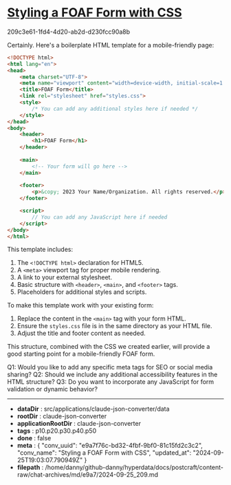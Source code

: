 # [Styling a FOAF Form with CSS](https://claude.ai/chat/e9a7f76c-bd32-4fbf-9bf0-81c15fd2c3c2)

209c3e61-1fd4-4d20-ab2d-d230fcc90a8b

 Certainly. Here's a boilerplate HTML template for a mobile-friendly page:

```html
<!DOCTYPE html>
<html lang="en">
<head>
    <meta charset="UTF-8">
    <meta name="viewport" content="width=device-width, initial-scale=1.0">
    <title>FOAF Form</title>
    <link rel="stylesheet" href="styles.css">
    <style>
        /* You can add any additional styles here if needed */
    </style>
</head>
<body>
    <header>
        <h1>FOAF Form</h1>
    </header>
    
    <main>
        <!-- Your form will go here -->
    </main>
    
    <footer>
        <p>&copy; 2023 Your Name/Organization. All rights reserved.</p>
    </footer>

    <script>
        // You can add any JavaScript here if needed
    </script>
</body>
</html>
```

This template includes:

1. The `<!DOCTYPE html>` declaration for HTML5.
2. A `<meta>` viewport tag for proper mobile rendering.
3. A link to your external stylesheet.
4. Basic structure with `<header>`, `<main>`, and `<footer>` tags.
5. Placeholders for additional styles and scripts.

To make this template work with your existing form:

1. Replace the content in the `<main>` tag with your form HTML.
2. Ensure the `styles.css` file is in the same directory as your HTML file.
3. Adjust the title and footer content as needed.

This structure, combined with the CSS we created earlier, will provide a good starting point for a mobile-friendly FOAF form.

Q1: Would you like to add any specific meta tags for SEO or social media sharing?
Q2: Should we include any additional accessibility features in the HTML structure?
Q3: Do you want to incorporate any JavaScript for form validation or dynamic behavior?

---

* **dataDir** : src/applications/claude-json-converter/data
* **rootDir** : claude-json-converter
* **applicationRootDir** : claude-json-converter
* **tags** : p10.p20.p30.p40.p50
* **done** : false
* **meta** : {
  "conv_uuid": "e9a7f76c-bd32-4fbf-9bf0-81c15fd2c3c2",
  "conv_name": "Styling a FOAF Form with CSS",
  "updated_at": "2024-09-25T19:03:07.790949Z"
}
* **filepath** : /home/danny/github-danny/hyperdata/docs/postcraft/content-raw/chat-archives/md/e9a7/2024-09-25_209.md
